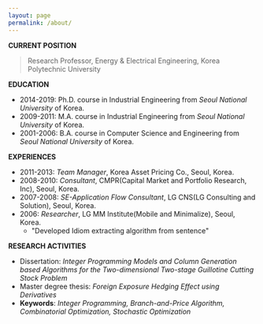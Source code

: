 ```yaml
---
layout: page
permalink: /about/
---
```

<!--title: "About" -->

**CURRENT POSITION** 
> Research Professor, Energy & Electrical Engineering, Korea Polytechnic University


<!--#### EDUCATION-->
**EDUCATION**
- 2014-2019: Ph.D. course in Industrial Engineering from *Seoul National University* of Korea.
- 2009-2011: M.A. course in Industrial Engineering from *Seoul National University* of Korea.
- 2001-2006: B.A. course in Computer Science and Engineering from *Seoul National University* of Korea.


**EXPERIENCES**
- 2011-2013: *Team Manager*, Korea Asset Pricing Co., Seoul, Korea.
- 2008-2010: *Consultant*, CMPR(Capital Market and Portfolio Research, Inc), Seoul, Korea.   
- 2007-2008: *SE-Application Flow Consultant*, LG CNS(LG Consulting and Solution), Seoul, Korea.
- 2006: *Researcher*, LG MM Institute(Mobile and Minimalize), Seoul, Korea. 
     - "Developed Idiom extracting algorithm from sentence"


**RESEARCH ACTIVITIES**
- Dissertation: *Integer Programming Models and Column Generation based Algorithms for the Two-dimensional Two-stage Guillotine Cutting Stock Problem*
- Master degree thesis: *Foreign Exposure Hedging Effect using Derivatives*
- **Keywords**: *Integer Programming, Branch-and-Price Algorithm, Combinatorial Optimization, Stochastic Optimization*
